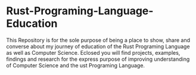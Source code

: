 # Rust-Programing-Language-Education
This Repository is for the sole purpose of being a place to show, share and converse about my journey of education of the Rust Programing Language as well as Computer Science.  Eclosed you will find projects, examples, findings and research for the express purpose of improving understanding of Computer Science and the ust Programing Language.
